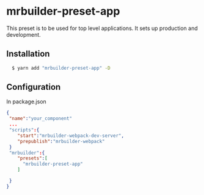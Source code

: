 mrbuilder-preset-app
===
This preset is to be used for top level applications.  It sets up
production and development.

## Installation
```sh
  $ yarn add "mrbuilder-preset-app" -D
```
## Configuration
In package.json
```json
{
 "name":"your_component"
 ...
 "scripts":{
    "start":"mrbuilder-webpack-dev-server",
    "prepublish":"mrbuilder-webpack"
 }
 "mrbuilder":{
    "presets":[
      "mrbuilder-preset-app"
    ]

 }
}
```
